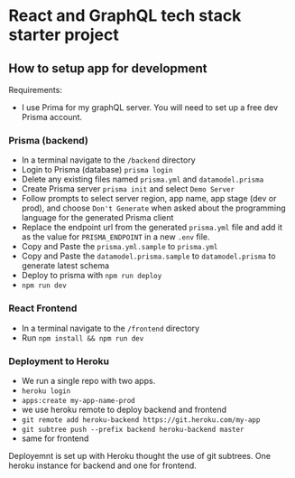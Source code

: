# React and GraphQL tech stack starter project

## How to setup app for development

Requirements:
- I use Prima for my graphQL server. You will need to set up a free dev Prisma account.

### Prisma (backend)

- In a terminal navigate to the `/backend` directory
- Login to Prisma (database) `prisma login`
- Delete any existing files named `prisma.yml` and `datamodel.prisma`
- Create Prisma server `prisma init` and select `Demo Server`
- Follow prompts to select server region, app name, app stage (dev or prod), and choose `Don't Generate` when asked about the programming language for the generated Prisma client
- Replace the endpoint url from the generated `prisma.yml` file and add it as the value for `PRISMA_ENDPOINT` in a new `.env` file.
- Copy and Paste the `prisma.yml.sample` to `prisma.yml`
- Copy and Paste the `datamodel.prisma.sample` to `datamodel.prisma` to generate latest schema
- Deploy to prisma with `npm run deploy`
- `npm run dev`

### React Frontend

- In a terminal navigate to the `/frontend` directory
- Run `npm install && npm run dev`

### Deployment to Heroku
- We run a single repo with two apps.
- `heroku login`
- `apps:create my-app-name-prod`
- we use heroku remote to deploy backend and frontend
- `git remote add heroku-backend https://git.heroku.com/my-app`
- `git subtree push --prefix backend heroku-backend master`
- same for frontend

Deployemnt is set up with Heroku thought the use of git subtrees. One heroku instance for backend and one for frontend.
